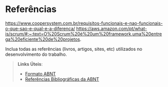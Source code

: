 # Referências

https://www.coopersystem.com.br/requisitos-funcionais-e-nao-funcionais-o-que-sao-e-qual-e-a-diferenca/
https://aws.amazon.com/pt/what-is/scrum/#:~:text=O%20Scrum%20é%20um%20framework,uma%20entrega%20eficiente%20de%20projetos.

Inclua todas as referências (livros, artigos, sites, etc) utilizados no desenvolvimento do trabalho.

> **Links Úteis**:
> - [Formato ABNT](https://www.normastecnicas.com/abnt/trabalhos-academicos/referencias/)
> - [Referências Bibliográficas da ABNT](https://comunidade.rockcontent.com/referencia-bibliografica-abnt/)
